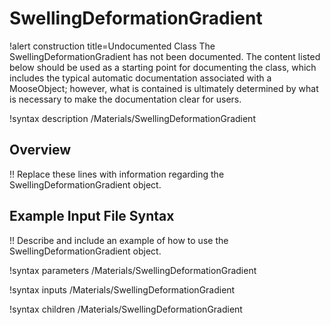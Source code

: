 # SwellingDeformationGradient

!alert construction title=Undocumented Class
The SwellingDeformationGradient has not been documented. The content listed below should be used as a starting point for
documenting the class, which includes the typical automatic documentation associated with a
MooseObject; however, what is contained is ultimately determined by what is necessary to make the
documentation clear for users.

!syntax description /Materials/SwellingDeformationGradient

## Overview

!! Replace these lines with information regarding the SwellingDeformationGradient object.

## Example Input File Syntax

!! Describe and include an example of how to use the SwellingDeformationGradient object.

!syntax parameters /Materials/SwellingDeformationGradient

!syntax inputs /Materials/SwellingDeformationGradient

!syntax children /Materials/SwellingDeformationGradient
